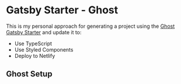 # Gatsby Starter - Ghost

This is my personal approach for generating a project using the [Ghost Gatsby Starter](https://github.com/TryGhost/gatsby-starter-ghost) and update it to:

- Use TypeScript
- Use Styled Components
- Deploy to Netlify

## Ghost Setup

